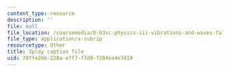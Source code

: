 ```yaml
---
content_type: resource
description: ''
file: null
file_location: /coursemedia/8-03sc-physics-iii-vibrations-and-waves-fall-2016/70ffe2bb228ae7f7f7d9f284ea4e7d19_T2n6fVybLcU.srt
file_type: application/x-subrip
resourcetype: Other
title: 3play caption file
uid: 70ffe2bb-228a-e7f7-f7d9-f284ea4e7d19
---
```

